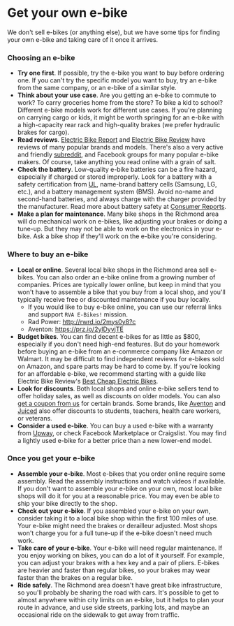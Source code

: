 # Get your own e-bike

We don't sell e-bikes (or anything else), but we have some tips for finding your own
e-bike and taking care of it once it arrives.

### Choosing an e-bike

- **Try one first**. If possible, try the e-bike you want to buy before ordering one. If
  you can't try the specific model you want to buy, try an e-bike from the same company,
  or an e-bike of a similar style.
- **Think about your use case**. Are you getting an e-bike to commute to work? To carry
  groceries home from the store? To bike a kid to school? Different e-bike models work for
  different use cases. If you're planning on carrying cargo or kids, it might be worth
  springing for an e-bike with a high-capacity rear rack and high-quality brakes (we
  prefer hydraulic brakes for cargo).
- **Read reviews**. [Electric Bike Report](https://electricbikereport.com) and
  [Electric Bike Review](https://electricbikereview.com) have reviews of many popular
  brands and models. There's also a very active and friendly
  [subreddit](https://reddit.com/r/ebikes), and Facebook groups for many popular e-bike
  makers. Of course, take anything you read online with a grain of salt.
- **Check the battery**. Low-quality e-bike batteries can be a fire hazard, especially if
  charged or stored improperly. Look for a battery with a safety certification from
  [UL](https://ul.com), name-brand battery cells (Samsung, LG, etc.), and a battery
  management system (BMS). Avoid no-name and second-hand batteries, and always charge with
  the charger provided by the manufacturer. Read more about battery safety at
  [Consumer Reports](https://www.consumerreports.org/health/electric-bikes/how-to-prevent-e-bike-fires-a2493889574/).
- **Make a plan for maintenance**. Many bike shops in the Richmond area will do
  mechanical work on e-bikes, like adjusting your brakes or doing a tune-up. But they may
  not be able to work on the electronics in your e-bike. Ask a bike shop if they'll work
  on the e-bike you're considering.

### Where to buy an e-bike

- **Local or online**. Several local bike shops in the Richmond area sell e-bikes.
  You can also order an e-bike online from a growing number of companies. Prices are
  typically lower online, but keep in mind that you won't have to assemble a bike that you
  buy from a local shop, and you'll typically receive free or discounted maintenance if
  you buy locally.
    - If you would like to buy e-bike online, you can use our referral links and support `RVA E-Bikes!` mission. 
    - Rad Power: http://rwrd.io/2mys0y8?c
    - Aventon: https://prz.io/2ylDyvjTE
- **Budget bikes**. You can find decent e-bikes for as little as $800, especially if you
  don't need high-end features. But do your homework before buying an e-bike from an
  e-commerce company like Amazon or Walmart. It may be difficult to find independent
  reviews for e-bikes sold on Amazon, and spare parts may be hard to come by. If you're
  looking for an affordable e-bike, we recommend starting with a guide like Electric Bike
  Review's
  [Best Cheap Electric Bikes](https://electricbikereport.com/best-cheap-electric-bikes).
- **Look for discounts**. Both local shops and online e-bike sellers tend to offer holiday
  sales, as well as discounts on older models. You can also
  [get a coupon from us](/free-stuff#e-bike-discounts) for certain brands. Some brands,
  like [Aventon](https://shop.id.me/stores/9973-aventon-bikes) and
  [Juiced](https://www.juicedbikes.com/pages/exclusive-discounts) also offer discounts to
  students, teachers, health care workers, or veterans.
- **Consider a used e-bike**. You can buy a used e-bike with a warranty from
  [Upway](https://upway.co), or check Facebook Marketplace or Craigslist. You may find a
  lightly used e-bike for a better price than a new lower-end model.

  

### Once you get your e-bike

- **Assemble your e-bike**. Most e-bikes that you order online require some assembly. Read
  the assembly instructions and watch videos if available. If you don't want to assemble
  your e-bike on your own, most local bike shops will do it for you at a reasonable price.
  You may even be able to ship your bike directly to the shop.
- **Check out your e-bike**. If you assembled your e-bike on your own, consider taking it
  to a local bike shop within the first 100 miles of use. Your e-bike might need the
  brakes or derailleur adjusted. Most shops won't charge you for a full tune-up if the
  e-bike doesn't need much work.
- **Take care of your e-bike**. Your e-bike will need regular maintenance. If you enjoy
  working on bikes, you can do a lot of it yourself. For example, you can adjust your
  brakes with a hex key and a pair of pliers. E-bikes are heavier and faster than regular
  bikes, so your brakes may wear faster than the brakes on a regular bike.
- **Ride safely**. The Richmond area doesn't have great bike infrastructure, so
  you'll probably be sharing the road with cars. It's possible to get to almost anywhere
  within city limits on an e-bike, but it helps to
  plan your route in advance, and use side streets, parking lots, and maybe an occasional
  ride on the sidewalk to get away from traffic.

